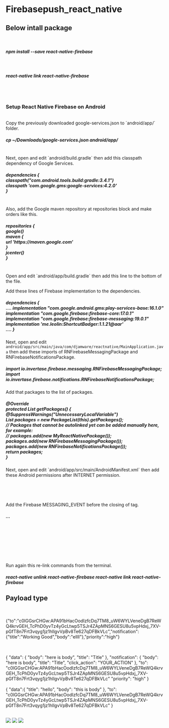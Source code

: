 # Firebasepush_react_native

 

<h2> Below intall package </h2><br>
<h5>npm install --save react-native-firebase </h5>
<br>
<h5>react-native link react-native-firebase </h5>
<br><br>
<h3>Setup React Native Firebase on Android</h3>
<br>
Copy the previously downloaded google-services.json to `android/app/` folder.
<h5>cp ~/Downloads/google-services.json android/app/</h5>
<br>
Next, open and edit `android/build.gradle` then add this classpath dependency of Google Services.
<h5>dependencies {
 <br>
    classpath("com.android.tools.build:gradle:3.4.1")
 <br>
    classpath 'com.google.gms:google-services:4.2.0'
 <br>
}</h5>
<br>
Also, add the Google maven repository at repositories block and make orders like this.
<h5>repositories {<br>
    google()<br>
    maven {<br>
        url 'https://maven.google.com'<br>
    }<br>
    jcenter()<br>
}</h5>
<br>
Open and edit `android/app/build.gradle` then add this line to the bottom of the file.
<br>
<h5apply plugin: "com.google.gms.google-services"</5>

Add these lines of Firebase implementation to the dependencies.
<h5>
dependencies {<br>
    ....
    implementation "com.google.android.gms:play-services-base:16.1.0"<br>
    implementation "com.google.firebase:firebase-core:17.0.1"<br>
    implementation "com.google.firebase:firebase-messaging:19.0.1"<br>
    implementation 'me.leolin:ShortcutBadger:1.1.21@aar'<br>
    ....
}</h5>

Next, open and edit `android/app/src/main/java/com/djamware/reactnative/MainApplication.java` then add these imports of RNFirebaseMessagingPackage and  RNFirebaseNotificationsPackage.
<h5>import io.invertase.firebase.messaging.RNFirebaseMessagingPackage;<br>
import io.invertase.firebase.notifications.RNFirebaseNotificationsPackage;<br>
</h5>
Add that packages to the list of packages.<br>
<h5>@Override<br>
protected List<ReactPackage> getPackages() {<br>
  @SuppressWarnings("UnnecessaryLocalVariable")<br>
  List<ReactPackage> packages = new PackageList(this).getPackages();<br>
  // Packages that cannot be autolinked yet can be added manually here, for example:<br>
  // packages.add(new MyReactNativePackage());<br>
  packages.add(new RNFirebaseMessagingPackage());<br>
  packages.add(new RNFirebaseNotificationsPackage());<br>
  return packages;<br>
}</h5>
Next, open and edit `android/app/src/main/AndroidManifest.xml` then add these Android permissions after INTERNET permission.
<h5><uses-permission android:name="android.permission.RECEIVE_BOOT_COMPLETED" /><br>
<uses-permission android:name="android.permission.VIBRATE" /></h5><br>
Add the Firebase MESSAGING_EVENT before the closing of <application> tag.<br>
<h5><application ...>
  ...<br>
  <service android:name="io.invertase.firebase.messaging.RNFirebaseMessagingService"><br>
    <intent-filter><br>
      <action android:name="com.google.firebase.MESSAGING_EVENT" /><br>
    </intent-filter><br>
  </service><br>
</application></h5><br>
 
Run again this re-link commands from the terminal.
<h5>react-native unlink react-native-firebase
react-native link react-native-firebase</h5>

<h2>Payload type </h2>
<br><br>
{"to":"c0lGGsrCHGw:APA91bHacOodIzfcDq7TM8_uW6WYLVeneDgB7ReWQ4krvGEH_TcPhD0yvTz4yGcLtwp5TSJr4ZApMNS6GESU8u5vpHdxj_7XV-pGfT8n7Frt3vqyg1jz1hllgvVpBv8Te627qDFBkVLc","notification":{"title":"Working Good","body":"ellll"},"priority":"high"}

<br><br>
{
 "data": {
  "body": "here is body",
  "title": "Title"
 },
"notification": {
  "body": "here is body",
  "title": "Title",
  "click_action": "YOUR_ACTION"
 },
 "to": "c0lGGsrCHGw:APA91bHacOodIzfcDq7TM8_uW6WYLVeneDgB7ReWQ4krvGEH_TcPhD0yvTz4yGcLtwp5TSJr4ZApMNS6GESU8u5vpHdxj_7XV-pGfT8n7Frt3vqyg1jz1hllgvVpBv8Te627qDFBkVLc"
"priority": "high"
}
<br><br>
{
  "data":{
    "title": "hello",
    "body": "this is body"
  },
  "to": "c0lGGsrCHGw:APA91bHacOodIzfcDq7TM8_uW6WYLVeneDgB7ReWQ4krvGEH_TcPhD0yvTz4yGcLtwp5TSJr4ZApMNS6GESU8u5vpHdxj_7XV-pGfT8n7Frt3vqyg1jz1hllgvVpBv8Te627qDFBkVLc"
}
<br><br>



<img src="https://github.com/chaudharybharat/Firebasepush_react_native/blob/master/screen_1.jpg">
<img src="https://github.com/chaudharybharat/Firebasepush_react_native/blob/master/screen_3.jpg">
<img src="https://github.com/chaudharybharat/Firebasepush_react_native/blob/master/screen_2.jpg">
